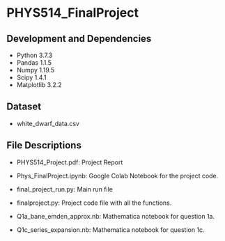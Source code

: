 # PHYS514_FinalProject


## Development and Dependencies

- Python 3.7.3
- Pandas 1.1.5
- Numpy 1.19.5
- Scipy 1.4.1
- Matplotlib 3.2.2


## Dataset

- white_dwarf_data.csv

## File Descriptions

- PHYS514_Project.pdf: Project Report

- Phys_FinalProject.ipynb: Google Colab Notebook for the project code.
- final_project_run.py: Main run file
- finalproject.py: Project code file with all the functions.

- Q1a_bane_emden_approx.nb: Mathematica notebook for question 1a.
- Q1c_series_expansion.nb: Mathematica notebook for question 1c.
